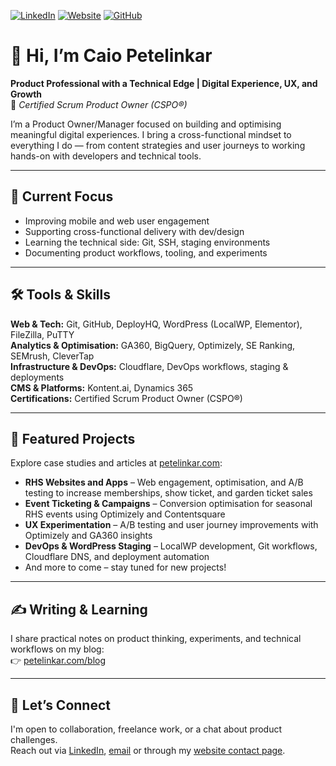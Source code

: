 [![LinkedIn](https://img.shields.io/badge/LinkedIn-caio--petelinkar-blue?style=flat-square&logo=linkedin)](https://www.linkedin.com/in/petelinkar)
[![Website](https://img.shields.io/badge/Website-petelinkar.com-brightgreen?style=flat-square&logo=google-chrome)](https://petelinkar.com)
[![GitHub](https://img.shields.io/badge/GitHub-caioptk-black?style=flat-square&logo=github)](https://github.com/caioptk)

# 👋 Hi, I’m Caio Petelinkar

**Product Professional with a Technical Edge | Digital Experience, UX, and Growth**  
📜 *Certified Scrum Product Owner (CSPO®)*

I’m a Product Owner/Manager focused on building and optimising meaningful digital experiences. I bring a cross-functional mindset to everything I do — from content strategies and user journeys to working hands-on with developers and technical tools.

---

## 🚀 Current Focus

- Improving mobile and web user engagement
- Supporting cross-functional delivery with dev/design
- Learning the technical side: Git, SSH, staging environments
- Documenting product workflows, tooling, and experiments

---

## 🛠️ Tools & Skills

**Web & Tech:** Git, GitHub, DeployHQ, WordPress (LocalWP, Elementor), FileZilla, PuTTY  
**Analytics & Optimisation:** GA360, BigQuery, Optimizely, SE Ranking, SEMrush, CleverTap  
**Infrastructure & DevOps:** Cloudflare, DevOps workflows, staging & deployments  
**CMS & Platforms:** Kontent.ai, Dynamics 365  
**Certifications:** Certified Scrum Product Owner (CSPO®)

---

## 🌱 Featured Projects

Explore case studies and articles at [petelinkar.com](https://petelinkar.com):

- **RHS Websites and Apps** – Web engagement, optimisation, and A/B testing to increase memberships, show ticket, and garden ticket sales
- **Event Ticketing & Campaigns** – Conversion optimisation for seasonal RHS events using Optimizely and Contentsquare  
- **UX Experimentation** – A/B testing and user journey improvements with Optimizely and GA360 insights  
- **DevOps & WordPress Staging** – LocalWP development, Git workflows, Cloudflare DNS, and deployment automation  
- And more to come – stay tuned for new projects!

---

## ✍️ Writing & Learning

I share practical notes on product thinking, experiments, and technical workflows on my blog:  
👉 [petelinkar.com/blog](https://petelinkar.com/blog)

---

## 🤝 Let’s Connect

I'm open to collaboration, freelance work, or a chat about product challenges.  
Reach out via [LinkedIn](https://www.linkedin.com/in/petelinkar), [email](mailto:caioptk@gmail.com) or through my [website contact page](https://petelinkar.com/get-in-touch/).
